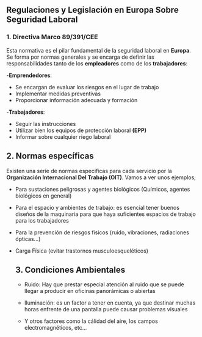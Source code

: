 ## Regulaciones y Legislación en Europa Sobre Seguridad Laboral

### 1. Directiva Marco 89/391/CEE

Esta normativa es el pilar fundamental de la seguridad laboral en **Europa**. Se forma por normas generales y se encarga de definir las responsabilidades tanto de los **empleadores** como de los **trabajadores**:

-**Emprendedores**:

- Se encargan de evaluar los riesgos en el lugar de trabajo
- Implementar medidas preventivas 
- Proporcionar información adecuada y formación 

-**Trabajadores**: 

- Seguir las instrucciones
- Utilizar bien los equipos de protección laboral **(EPP)**
- Informar sobre cualquier riego laboral

## 2. Normas específicas

Existen una serie de normas especificas para cada servicio por la **Organización Internacional Del Trabajo (OIT)**. Vamos a ver unos ejemplos;

- Para sustaciones peligrosas y agentes biológicos (Químicos, agentes biológicos en general)
- Para el espacio y ambientes de trabajo: es esencial tener buenos diseños de la maquinaria para que haya suficientes espacios de trabajo para los trabajadores
- Para la prevención de riesgos físicos (ruido, vibraciones, radiaciones ópticas...)
- Carga Física (evitar trastornos musculoesqueléticos)

  ## 3. Condiciones Ambientales

  - Ruido: Hay que prestar especial atención al ruido que se puede llegar a producir en oficinas panorámicas o abiertas

  - Iluminación: es un factor a tener en cuenta, ya que destinar muchas horas enfrente de una pantalla puede causar problemas visuales
 
  - Y otros factores como la cálidad del aire, los campos electromagnéticos, etc...
